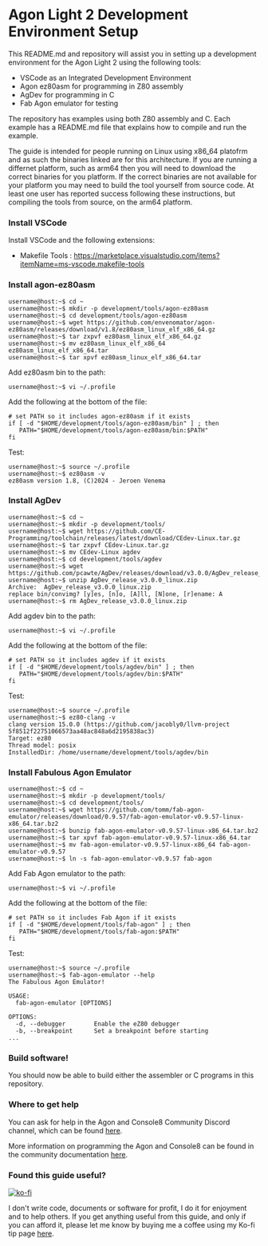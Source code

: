 # Agon Light 2 Development Environment Setup

This README.md and repository will assist you in setting up a development environment for the Agon Light 2 using the following tools:

- VSCode as an Integrated Development Environment
- Agon ez80asm for programming in Z80 assembly
- AgDev for programming in C
- Fab Agon emulator for testing

The repository has examples using both Z80 assembly and C. Each example has a README.md file that explains how to compile and run the example.

The guide is intended for people running on Linux using x86_64 platofrm and as such the binaries linked are for this architecture.  If you are running a differnet platform, such as arm64 then you will need to download the correct binaries for you platform.  If the correct binaries are not available for your platform you may need to build the tool yourself from source code.  At least one user has reported success following these instructions, but compiling the tools from source, on the arm64 platform.

### Install VSCode

Install VSCode and the following extensions:

- Makefile Tools : https://marketplace.visualstudio.com/items?itemName=ms-vscode.makefile-tools

### Install agon-ez80asm

```
username@host:~$ cd ~
username@host:~$ mkdir -p development/tools/agon-ez80asm
username@host:~$ cd development/tools/agon-ez80asm
username@host:~$ wget https://github.com/envenomator/agon-ez80asm/releases/download/v1.8/ez80asm_linux_elf_x86_64.gz
username@host:~$ tar zxpvf ez80asm_linux_elf_x86_64.gz
username@host:~$ mv ez80asm_linux_elf_x86_64 ez80asm_linux_elf_x86_64.tar
username@host:~$ tar xpvf ez80asm_linux_elf_x86_64.tar
```
Add ez80asm bin to the path:

```
username@host:~$ vi ~/.profile
```

Add the following at the bottom of the file:

```
# set PATH so it includes agon-ez80asm if it exists
if [ -d "$HOME/development/tools/agon-ez80asm/bin" ] ; then
   PATH="$HOME/development/tools/agon-ez80asm/bin:$PATH"
fi
```

Test:

```
username@host:~$ source ~/.profile
username@host:~$ ez80asm -v
ez80asm version 1.8, (C)2024 - Jeroen Venema
```

### Install AgDev

```
username@host:~$ cd ~
username@host:~$ mkdir -p development/tools/
username@host:~$ wget https://github.com/CE-Programming/toolchain/releases/latest/download/CEdev-Linux.tar.gz
username@host:~$ tar zxpvf CEdev-Linux.tar.gz
username@host:~$ mv CEdev-Linux agdev
username@host:~$ cd development/tools/agdev
username@host:~$ wget https://github.com/pcawte/AgDev/releases/download/v3.0.0/AgDev_release_v3.0.0_linux.zip
username@host:~$ unzip AgDev_release_v3.0.0_linux.zip
Archive:  AgDev_release_v3.0.0_linux.zip
replace bin/convimg? [y]es, [n]o, [A]ll, [N]one, [r]ename: A
username@host:~$ rm AgDev_release_v3.0.0_linux.zip

```

Add agdev bin to the path:

```
username@host:~$ vi ~/.profile
```

Add the following at the bottom of the file:

```
# set PATH so it includes agdev if it exists
if [ -d "$HOME/development/tools/agdev/bin" ] ; then
   PATH="$HOME/development/tools/agdev/bin:$PATH"
fi
```

Test:

```
username@host:~$ source ~/.profile
username@host:~$ ez80-clang -v
clang version 15.0.0 (https://github.com/jacobly0/llvm-project 5f8512f22751066573aa48ac848a6d2195838ac3)
Target: ez80
Thread model: posix
InstalledDir: /home/username/development/tools/agdev/bin
```

### Install Fabulous Agon Emulator

```
username@host:~$ cd ~
username@host:~$ mkdir -p development/tools/
username@host:~$ cd development/tools/
username@host:~$ wget https://github.com/tomm/fab-agon-emulator/releases/download/0.9.57/fab-agon-emulator-v0.9.57-linux-x86_64.tar.bz2
username@host:~$ bunzip fab-agon-emulator-v0.9.57-linux-x86_64.tar.bz2
username@host:~$ tar xpvf fab-agon-emulator-v0.9.57-linux-x86_64.tar
username@host:~$ mv fab-agon-emulator-v0.9.57-linux-x86_64 fab-agon-emulator-v0.9.57
username@host:~$ ln -s fab-agon-emulator-v0.9.57 fab-agon
```

Add Fab Agon emulator to the path:

```
username@host:~$ vi ~/.profile
```

Add the following at the bottom of the file:

```
# set PATH so it includes Fab Agon if it exists
if [ -d "$HOME/development/tools/fab-agon" ] ; then
   PATH="$HOME/development/tools/fab-agon:$PATH"
fi
```

Test:

```
username@host:~$ source ~/.profile
username@host:~$ fab-agon-emulator --help
The Fabulous Agon Emulator!

USAGE:
  fab-agon-emulator [OPTIONS]

OPTIONS:
  -d, --debugger        Enable the eZ80 debugger
  -b, --breakpoint      Set a breakpoint before starting
...
```

### Build software!

You should now be able to build either the assembler or C programs in this repository.

### Where to get help

You can ask for help in the Agon and Console8 Community Discord channel, which can be found [here](https://discord.gg/JpncxCTA7s).

More information on programming the Agon and Console8 can be found in the community documentation [here](https://agonconsole8.github.io/agon-docs/).

### Found this guide useful?

[![ko-fi](https://ko-fi.com/img/githubbutton_sm.svg)](https://ko-fi.com/andymccall)

I don't write code, documents or software for profit, I do it for enjoyment and to help others. If you get anything useful from this guide, and only if you can afford it, please let me know by buying me a coffee using my Ko-fi tip page [here](https://ko-fi.com/andymccall).